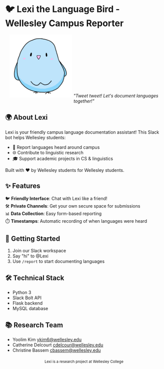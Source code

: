 # 🐦 Lexi the Language Bird - Wellesley Campus Reporter  

<div align="center">
  <img src="Lexi_Design.png" alt="Lexi the Bird" width="200"/>  
  <em>"Tweet tweet! Let's document languages together!"</em>  
</div>

## 🌍 About Lexi  
Lexi is your friendly campus language documentation assistant! This Slack bot helps Wellesley students:  
- 📝 Report languages heard around campus  
- 🌐 Contribute to linguistic research  
- 🎓 Support academic projects in CS & linguistics  

Built with ❤️ by Wellesley students for Wellesley students.

## ✨ Features  
🐦 **Friendly Interface**: Chat with Lexi like a friend!  
🛠️ **Private Channels**: Get your own secure space for submissions  
📊 **Data Collection**: Easy form-based reporting  
⏱️ **Timestamps**: Automatic recording of when languages were heard  

## 🚀 Getting Started  
1. Join our Slack workspace  
2. Say "hi" to @Lexi  
3. Use `/report` to start documenting languages  

## 🛠️ Technical Stack  
- Python 3  
- Slack Bolt API  
- Flask backend  
- MySQL database  

## 📚 Research Team  
- Yoolim Kim <ykim6@wellesley.edu>  
- Catherine Delcourt <cdelcour@wellesley.edu>  
- Christine Bassem <cbassem@wellesley.edu>  

<div align="center">
  <sub>Lexi is a research project at Wellesley College</sub>  
</div>